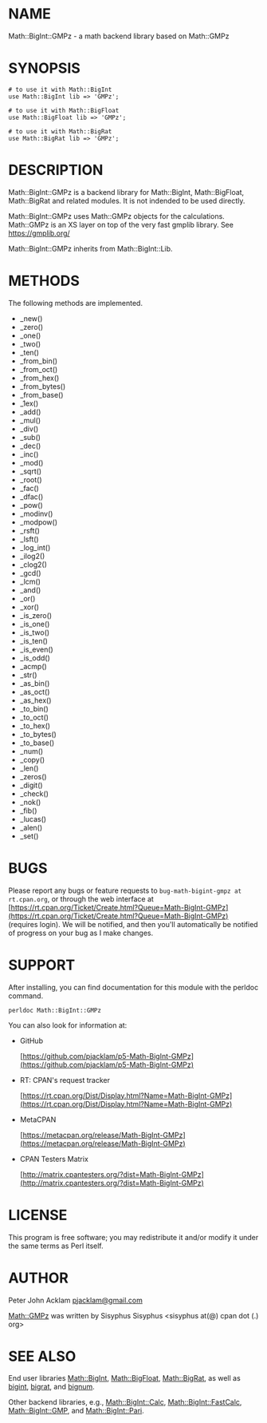 # NAME

Math::BigInt::GMPz - a math backend library based on Math::GMPz

# SYNOPSIS

    # to use it with Math::BigInt
    use Math::BigInt lib => 'GMPz';

    # to use it with Math::BigFloat
    use Math::BigFloat lib => 'GMPz';

    # to use it with Math::BigRat
    use Math::BigRat lib => 'GMPz';

# DESCRIPTION

Math::BigInt::GMPz is a backend library for Math::BigInt, Math::BigFloat,
Math::BigRat and related modules. It is not indended to be used directly.

Math::BigInt::GMPz uses Math::GMPz objects for the calculations. Math::GMPz is
an XS layer on top of the very fast gmplib library. See https://gmplib.org/

Math::BigInt::GMPz inherits from Math::BigInt::Lib.

# METHODS

The following methods are implemented.

- \_new()
- \_zero()
- \_one()
- \_two()
- \_ten()
- \_from\_bin()
- \_from\_oct()
- \_from\_hex()
- \_from\_bytes()
- \_from\_base()
- \_1ex()
- \_add()
- \_mul()
- \_div()
- \_sub()
- \_dec()
- \_inc()
- \_mod()
- \_sqrt()
- \_root()
- \_fac()
- \_dfac()
- \_pow()
- \_modinv()
- \_modpow()
- \_rsft()
- \_lsft()
- \_log\_int()
- \_ilog2()
- \_clog2()
- \_gcd()
- \_lcm()
- \_and()
- \_or()
- \_xor()
- \_is\_zero()
- \_is\_one()
- \_is\_two()
- \_is\_ten()
- \_is\_even()
- \_is\_odd()
- \_acmp()
- \_str()
- \_as\_bin()
- \_as\_oct()
- \_as\_hex()
- \_to\_bin()
- \_to\_oct()
- \_to\_hex()
- \_to\_bytes()
- \_to\_base()
- \_num()
- \_copy()
- \_len()
- \_zeros()
- \_digit()
- \_check()
- \_nok()
- \_fib()
- \_lucas()
- \_alen()
- \_set()

# BUGS

Please report any bugs or feature requests to
`bug-math-bigint-gmpz at rt.cpan.org`, or through the web interface at
[https://rt.cpan.org/Ticket/Create.html?Queue=Math-BigInt-GMPz](https://rt.cpan.org/Ticket/Create.html?Queue=Math-BigInt-GMPz)
(requires login). We will be notified, and then you'll automatically be
notified of progress on your bug as I make changes.

# SUPPORT

After installing, you can find documentation for this module with the perldoc
command.

    perldoc Math::BigInt::GMPz

You can also look for information at:

- GitHub

    [https://github.com/pjacklam/p5-Math-BigInt-GMPz](https://github.com/pjacklam/p5-Math-BigInt-GMPz)

- RT: CPAN's request tracker

    [https://rt.cpan.org/Dist/Display.html?Name=Math-BigInt-GMPz](https://rt.cpan.org/Dist/Display.html?Name=Math-BigInt-GMPz)

- MetaCPAN

    [https://metacpan.org/release/Math-BigInt-GMPz](https://metacpan.org/release/Math-BigInt-GMPz)

- CPAN Testers Matrix

    [http://matrix.cpantesters.org/?dist=Math-BigInt-GMPz](http://matrix.cpantesters.org/?dist=Math-BigInt-GMPz)

# LICENSE

This program is free software; you may redistribute it and/or modify it under
the same terms as Perl itself.

# AUTHOR

Peter John Acklam <pjacklam@gmail.com>

[Math::GMPz](https://metacpan.org/pod/Math%3A%3AGMPz) was written by Sisyphus Sisyphus
&lt;sisyphus at(@) cpan dot (.) org>

# SEE ALSO

End user libraries [Math::BigInt](https://metacpan.org/pod/Math%3A%3ABigInt), [Math::BigFloat](https://metacpan.org/pod/Math%3A%3ABigFloat), [Math::BigRat](https://metacpan.org/pod/Math%3A%3ABigRat), as well
as [bigint](https://metacpan.org/pod/bigint), [bigrat](https://metacpan.org/pod/bigrat), and [bignum](https://metacpan.org/pod/bignum).

Other backend libraries, e.g., [Math::BigInt::Calc](https://metacpan.org/pod/Math%3A%3ABigInt%3A%3ACalc),
[Math::BigInt::FastCalc](https://metacpan.org/pod/Math%3A%3ABigInt%3A%3AFastCalc), [Math::BigInt::GMP](https://metacpan.org/pod/Math%3A%3ABigInt%3A%3AGMP), and [Math::BigInt::Pari](https://metacpan.org/pod/Math%3A%3ABigInt%3A%3APari).
